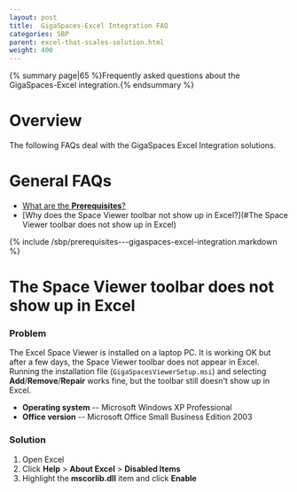 ```yaml
---
layout: post
title:  GigaSpaces-Excel Integration FAQ
categories: SBP
parent: excel-that-scales-solution.html
weight: 400
---
```


{% summary page|65 %}Frequently asked questions about the GigaSpaces-Excel integration.{% endsummary %}

# Overview

The following FAQs deal with the GigaSpaces Excel Integration solutions.

# General FAQs

- [What are the **Prerequisites**?](#Prerequisites)
- [Why does the Space Viewer toolbar not show up in Excel?](#The Space Viewer toolbar does not show up in Excel)

{% include /sbp/prerequisites---gigaspaces-excel-integration.markdown %}

# The Space Viewer toolbar does not show up in Excel

### Problem

The Excel Space Viewer is installed on a laptop PC. It is working OK but after a few days, the Space Viewer toolbar does not appear in Excel.
Running the installation file (`GigaSpacesViewerSetup.msi`) and selecting **Add**/**Remove**/**Repair** works fine, but the toolbar still doesn't show up in Excel.

- **Operating system** -- Microsoft Windows XP Professional
- **Office version** -- Microsoft Office Small Business Edition 2003

### Solution

1. Open Excel
2. Click **Help** > **About Excel** > **Disabled Items**
3. Highlight the **mscorlib.dll** item and click **Enable**
